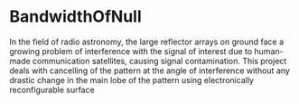 # BandwidthOfNull
In the field of radio astronomy, the large reflector arrays on ground face a growing problem of interference with the signal of interest due to human-made communication satellites, causing signal contamination. This project deals with cancelling of the pattern at the angle of interference without any drastic change in the main lobe of the pattern using electronically reconfigurable surface
